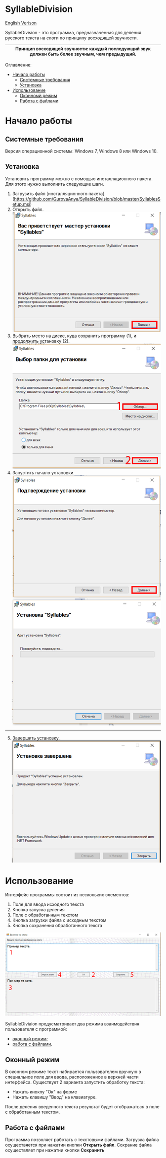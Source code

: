 # SyllableDivision

[English Verison](https://github.com/GurovaAnya/SyllableDivision/blob/master/README-en.md)

SyllableDivision - это программа, предназначенная для деления русского текста на слоги по принципу восходящей звучности.

| **Принцип восходящей звучности**: каждый последующий звук должен быть более звучным, чем предыдущий.|
|---|



Оглавление:
- [Начало работы](#начало-работы)
	- [Системные требования](#системные-требования)
	- [Установка](#установка)
- [Использование](#использование)
	- [Оконноый режим](#оконный-режим)
	- [Работа с файлами](#работа-с-файлами)
# Начало работы
## Системные требования
Версия операционной системы: Windows 7, Windows 8 или Windows 10.
## Установка
Установить программу можно с помощью инсталляционного пакета. Для этого нужно выполнить следующие шаги.
1. Загрузить файл [инсталляционного пакета].
(https://github.com/GurovaAnya/SyllableDivision/blob/master/SyllablesSetup.msi)
2. Открыть файл.
![Image](https://github.com/GurovaAnya/SyllableDivision/blob/master/images/installation1.png)
3. Выбрать место на диске, куда сохранить программу (1), и продолжить установку (2).
![Image](https://github.com/GurovaAnya/SyllableDivision/blob/master/images/installation2.png)
4. Запустить начало установки.
![Image](https://github.com/GurovaAnya/SyllableDivision/blob/master/images/installation3.png) ![Image](https://github.com/GurovaAnya/SyllableDivision/blob/master/images/installation4.png)
---
5. Завершить установку.
![Image](https://github.com/GurovaAnya/SyllableDivision/blob/master/images/installation5.png)
# Использование
Интерфейс программы состоит из нескольких элементов:
1. Поле для ввода исходного текста
2. Кнопка запуска деления
3. Поле с обработанным текстом
4. Кнопка загрузки файла с исходным текстом
5. Кнопка сохранения обработанного текста

![alt text](https://github.com/GurovaAnya/SyllableDivision/blob/master/images/window-mode.png "Оконный режим")

SyllableDiviaion предусматривает два режима взаимодействия пользователя с программой:
- [оконный режим](#оконный-режим);
- [работа с файлами](#работа-с-файлами).

## Оконный режим 
В оконном режиме текст набирается пользователем вручную в специальное поле для ввода, расположенное в верхней части интерфейса. 
Существует 2 варианта запустить обработку текста:
- Нажать кнокпу "Ок" на форме
- Нажать клавишу "Ввод" на клавиатуре.

После деления введенного текста результат будет отображаться в поле с обработанным текстом. 

## Работа с файлами
Программа позволяет работать с текстовыми файлами.
Загрузка файла осуществяется при нажатии кнопки **Открыть файл**.
Сохрание файла осуществляет при нажатии кнопки **Сохранить**
